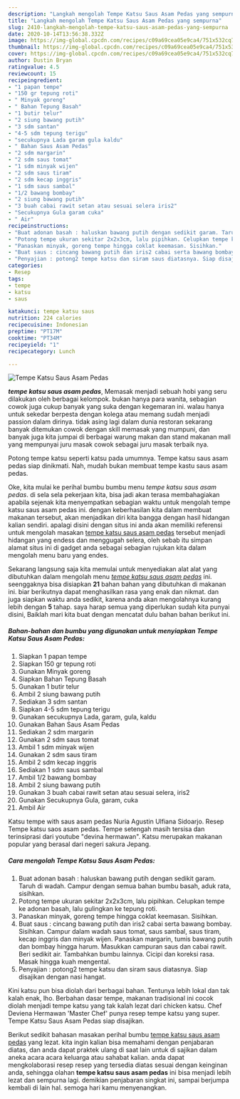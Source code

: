 ```yaml
---
description: "Langkah mengolah Tempe Katsu Saus Asam Pedas yang sempurna"
title: "Langkah mengolah Tempe Katsu Saus Asam Pedas yang sempurna"
slug: 2410-langkah-mengolah-tempe-katsu-saus-asam-pedas-yang-sempurna
date: 2020-10-14T13:56:38.332Z
image: https://img-global.cpcdn.com/recipes/c09a69cea05e9ca4/751x532cq70/tempe-katsu-saus-asam-pedas-foto-resep-utama.jpg
thumbnail: https://img-global.cpcdn.com/recipes/c09a69cea05e9ca4/751x532cq70/tempe-katsu-saus-asam-pedas-foto-resep-utama.jpg
cover: https://img-global.cpcdn.com/recipes/c09a69cea05e9ca4/751x532cq70/tempe-katsu-saus-asam-pedas-foto-resep-utama.jpg
author: Dustin Bryan
ratingvalue: 4.5
reviewcount: 15
recipeingredient:
- "1 papan tempe"
- "150 gr tepung roti"
- " Minyak goreng"
- " Bahan Tepung Basah"
- "1 butir telur"
- "2 siung bawang putih"
- "3 sdm santan"
- "4-5 sdm tepung terigu"
- "secukupnya Lada garam gula kaldu"
- " Bahan Saus Asam Pedas"
- "2 sdm margarin"
- "2 sdm saus tomat"
- "1 sdm minyak wijen"
- "2 sdm saus tiram"
- "2 sdm kecap inggris"
- "1 sdm saus sambal"
- "1/2 bawang bombay"
- "2 siung bawang putih"
- "3 buah cabai rawit setan atau sesuai selera iris2"
- "Secukupnya Gula garam cuka"
- " Air"
recipeinstructions:
- "Buat adonan basah : haluskan bawang putih dengan sedikit garam. Taruh di wadah. Campur dengan semua bahan bumbu basah, aduk rata, sisihkan."
- "Potong tempe ukuran sekitar 2x2x3cm, lalu pipihkan. Celupkan tempe ke adonan basah, lalu gulingkan ke tepung roti."
- "Panaskan minyak, goreng tempe hingga coklat keemasan. Sisihkan."
- "Buat saus : cincang bawang putih dan iris2 cabai serta bawang bombay. Sisihkan. Campur dalam wadah saus tomat, saus sambal, saus tiram, kecap inggris dan minyak wijen. Panaskan margarin, tumis bawang putih dan bombay hingga harum. Masukkan campuran saus dan cabai rawit. Beri sedikit air. Tambahkan bumbu lainnya. Cicipi dan koreksi rasa. Masak hingga kuah mengental."
- "Penyajian : potong2 tempe katsu dan siram saus diatasnya. Siap disajikan dengan nasi hangat."
categories:
- Resep
tags:
- tempe
- katsu
- saus

katakunci: tempe katsu saus 
nutrition: 224 calories
recipecuisine: Indonesian
preptime: "PT17M"
cooktime: "PT34M"
recipeyield: "1"
recipecategory: Lunch

---
```



![Tempe Katsu Saus Asam Pedas](https://img-global.cpcdn.com/recipes/c09a69cea05e9ca4/751x532cq70/tempe-katsu-saus-asam-pedas-foto-resep-utama.jpg)

<b><i>tempe katsu saus asam pedas</i></b>, Memasak menjadi sebuah hobi yang seru dilakukan oleh berbagai kelompok. bukan hanya para wanita, sebagian cowok juga cukup banyak yang suka dengan kegemaran ini. walau hanya untuk sekedar berpesta dengan kolega atau memang sudah menjadi passion dalam dirinya. tidak asing lagi dalam dunia restoran sekarang banyak ditemukan cowok dengan skill memasak yang mumpuni, dan banyak juga kita jumpai di berbagai warung makan dan stand makanan mall yang mempunyai juru masak cowok sebagai juru masak terbaik nya.

Potong tempe katsu seperti katsu pada umumnya. Tempe katsu saus asam pedas siap dinikmati. Nah, mudah bukan membuat tempe kastu saus asam pedas.

Oke, kita mulai ke perihal bumbu bumbu menu <i>tempe katsu saus asam pedas</i>. di sela sela pekerjaan kita, bisa jadi akan terasa membahagiakan apabila sejenak kita menyempatkan sebagian waktu untuk mengolah tempe katsu saus asam pedas ini. dengan keberhasilan kita dalam membuat makanan tersebut, akan menjadikan diri kita bangga dengan hasil hidangan kalian sendiri. apalagi disini dengan situs ini anda akan memiliki referensi untuk mengolah masakan <u>tempe katsu saus asam pedas</u> tersebut menjadi hidangan yang endess dan menggugah selera, oleh sebab itu simpan alamat situs ini di gadget anda sebagai sebagian rujukan kita dalam mengolah menu baru yang endes.


Sekarang langsung saja kita memulai untuk menyediakan alat alat yang dibutuhkan dalam mengolah menu <u><i>tempe katsu saus asam pedas</i></u> ini. seenggaknya bisa disiapkan <b>21</b> bahan bahan yang dibutuhkan di makanan ini. biar berikutnya dapat menghasilkan rasa yang enak dan nikmat. dan juga siapkan waktu anda sedikit, karena anda akan mengolahnya kurang lebih dengan <b>5</b> tahap. saya harap semua yang diperlukan sudah kita punyai disini, Baiklah mari kita buat dengan mencatat dulu bahan bahan berikut ini.

<!--inarticleads1-->

##### Bahan-bahan dan bumbu yang digunakan untuk menyiapkan Tempe Katsu Saus Asam Pedas:

1. Siapkan 1 papan tempe
1. Siapkan 150 gr tepung roti
1. Gunakan  Minyak goreng
1. Siapkan  Bahan Tepung Basah
1. Gunakan 1 butir telur
1. Ambil 2 siung bawang putih
1. Sediakan 3 sdm santan
1. Siapkan 4-5 sdm tepung terigu
1. Gunakan secukupnya Lada, garam, gula, kaldu
1. Gunakan  Bahan Saus Asam Pedas
1. Sediakan 2 sdm margarin
1. Gunakan 2 sdm saus tomat
1. Ambil 1 sdm minyak wijen
1. Gunakan 2 sdm saus tiram
1. Ambil 2 sdm kecap inggris
1. Sediakan 1 sdm saus sambal
1. Ambil 1/2 bawang bombay
1. Ambil 2 siung bawang putih
1. Gunakan 3 buah cabai rawit setan atau sesuai selera, iris2
1. Gunakan Secukupnya Gula, garam, cuka
1. Ambil  Air


Katsu tempe with saus asam pedas Nuria Agustin Ulfiana Sidoarjo. Resep Tempe katsu saos asam pedas. Tempe setengah masih tersisa dan terinsiprasi dari youtube &#34;devina hermawan&#34;. Katsu merupakan makanan popular yang berasal dari negeri sakura Jepang. 

<!--inarticleads2-->

##### Cara mengolah Tempe Katsu Saus Asam Pedas:

1. Buat adonan basah : haluskan bawang putih dengan sedikit garam. Taruh di wadah. Campur dengan semua bahan bumbu basah, aduk rata, sisihkan.
1. Potong tempe ukuran sekitar 2x2x3cm, lalu pipihkan. Celupkan tempe ke adonan basah, lalu gulingkan ke tepung roti.
1. Panaskan minyak, goreng tempe hingga coklat keemasan. Sisihkan.
1. Buat saus : cincang bawang putih dan iris2 cabai serta bawang bombay. Sisihkan. Campur dalam wadah saus tomat, saus sambal, saus tiram, kecap inggris dan minyak wijen. Panaskan margarin, tumis bawang putih dan bombay hingga harum. Masukkan campuran saus dan cabai rawit. Beri sedikit air. Tambahkan bumbu lainnya. Cicipi dan koreksi rasa. Masak hingga kuah mengental.
1. Penyajian : potong2 tempe katsu dan siram saus diatasnya. Siap disajikan dengan nasi hangat.


Kini katsu pun bisa diolah dari berbagai bahan. Tentunya lebih lokal dan tak kalah enak, lho. Berbahan dasar tempe, makanan tradisional ini cocok diolah menjadi tempe katsu yang tak kalah lezat dari chicken katsu. Chef Deviena Hermawan &#39;Master Chef&#39; punya resep tempe katsu yang super. Tempe Katsu Saus Asam Pedas siap disajikan. 

Berikut sedikit bahasan masakan perihal bumbu <u>tempe katsu saus asam pedas</u> yang lezat. kita ingin kalian bisa memahami dengan penjabaran diatas, dan anda dapat praktek ulang di saat lain untuk di sajikan dalam aneka acara acara keluarga atau sahabat kalian. anda dapat mengkolaborasi resep resep yang tersedia diatas sesuai dengan keinginan anda, sehingga olahan <b>tempe katsu saus asam pedas</b> ini bisa menjadi lebih lezat dan sempurna lagi. demikian penjabaran singkat ini, sampai berjumpa kembali di lain hal. semoga hari kamu menyenangkan.
